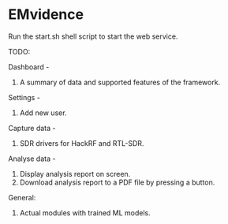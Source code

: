 # EMvidence

Run the start.sh shell script to start the web service.

TODO:

Dashboard - 
1. A summary of data and supported features of the framework.

Settings -
1. Add new user.

Capture data -
1. SDR drivers for HackRF and RTL-SDR.

Analyse data - 
1. Display analysis report on screen.
2. Download analysis report to a PDF file by pressing a button.

General:
1. Actual modules with trained ML models.